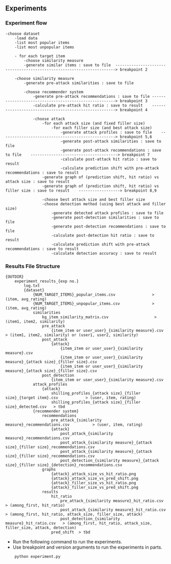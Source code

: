 ## Experiments

### Experiment flow

    -choose dataset
        -load data
        -list most popular items
        -list most unpopular items

        - for each target item
            -choose similarity measure
            -generate similar items : save to file  ----------------------------------------------------------------------> breakpoint 2

        -choose similarity measure
            -generate pre-attack similarities : save to file

            -choose recommender system
                -generate pre-attack recommendations : save to file ------------------------------------------------------> breakpoint 3
                -calculate pre-attack hit ratio : save to result    ------------------------------------------------------> breakpoint 4

                -choose attack
                    -for each attack size (and fixed filler size)
                        -for each filler size (and best attack size)
                            -generate attack profiles : save to file    --------------------------------------------------> breakpoint 5,6
                            -generate post-attack similarities : save to file
                            -generate post-attack recommendations : save to file    --------------------------------------> breakpoint 7
                            -calculate post-attack hit ratio : save to result
                            -calculate prediction shift with pre-attack recommendations : save to result
                    -generate graph of (prediction shift, hit ratio) vs attack size : save to result
                    -generate graph of (prediction shift, hit ratio) vs filler size : save to result    ------------------> breakpoint 8,9

                    -choose best attack size and best filler size
                    -choose detection method (using best attack and filler size)
                        -generate detected attack profiles : save to file
                        -generate post-detection similarities : save to file
                        -generate post-detection recommendations : save to file
                        -calculate post-detection hit ratio : save to result
                        -calculate prediction shift with pre-attack recommendations : save to result
                        -calculate detection accuracy : save to result

### Results File Structure

    {OUTDIR}
        experiment_results_{exp no.}
            log.txt
            {dataset}
                {NUM_TARGET_ITEMS}_popular_items.csv                > (item, avg_rating)
                {NUM_TARGET_ITEMS}_unpopular_items.csv              > (item, avg_rating)
                similarities
                    kg_item_similarity_matrix.csv                    > (item1, item2, similarity)
                    pre_attack
                        {item_item or user_user}_{similarity measure}.csv   > (item1, item2, similarity) or (user1, user2, similarity)
                    post_attack
                        {attack}
                            {item_item or user_user}_{similarity measure}.csv
                            {item_item or user_user}_{similarity measure}_{attack size}_{filler size}.csv    
                            {item_item or user_user}_{similarity measure}_{attack size}_{filler size}.csv
                    post_detection
                        {item_item or user_user}_{similarity measure}.csv
                attack_profiles
                    {attack}
                        shilling_profiles_{attack size}_{filler size}_{target item}.csv            > (user, item, rating)
                        shilling_profiles_{attack size}_{filler size}_detected.csv   > tbd
                {recommender system}
                    recommendations      
                        pre_attack_{similarity measure}_recommendations.csv          > (user, item, rating)
                        {attack}
                            post_attack_{similarity measure}_recommendations.csv
                            post_attack_{similarity measure}_{attack size}_{filler size}_recommendations.csv    
                            post_attack_{similarity measure}_{attack size}_{filler size}_recommendations.csv
                            post_detection_{similarity measure}_{attack size}_{filler size}_{detection}_recommendations.csv
                    graphs
                        {attack}_attack_size_vs_hit_ratio.png
                        {attack}_attack_size_vs_pred_shift.png
                        {attack}_filler_size_vs_hit_ratio.png
                        {attack}_filler_size_vs_pred_shift.png
                    results
                        hit_ratio
                            pre_attack_{similarity measure}_hit_ratio.csv       > (among_first, hit_ratio)
                            post_attack_{similarity measure}_hit_ratio.csv      > (among_first, hit_ratio, attack_size, filler_size, attack)
                            post_detection_{similarity measure}_hit_ratio.csv   > (among_first, hit_ratio, attack_size, filler_size, attack, detection)
                        pred_shift  > tbd
                

- Run the following command to run the experiments.
- Use breakpoint and version arguments to run the experiments in parts.

```bash
    python experiment.py
```
